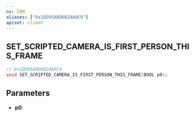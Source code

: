```yaml
---
ns: CAM
aliases: ["0x1DD95A8D6B24A0C9"]
apiset: client
---
```

## SET_SCRIPTED_CAMERA_IS_FIRST_PERSON_THIS_FRAME

```c
// 0x1DD95A8D6B24A0C9
void SET_SCRIPTED_CAMERA_IS_FIRST_PERSON_THIS_FRAME(BOOL p0);
```


## Parameters
* **p0**:



